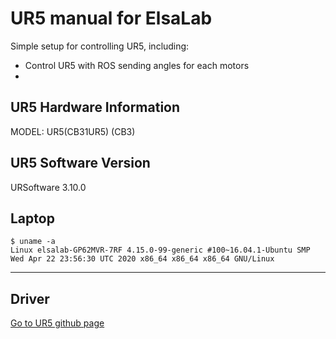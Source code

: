 # UR5 manual for ElsaLab
Simple setup for controlling UR5, including:
* Control UR5 with ROS sending angles for each motors
* 

## UR5 Hardware Information
MODEL: UR5(CB31UR5) (CB3)

## UR5 Software Version
URSoftware 3.10.0

## Laptop
```
$ uname -a
Linux elsalab-GP62MVR-7RF 4.15.0-99-generic #100~16.04.1-Ubuntu SMP Wed Apr 22 23:56:30 UTC 2020 x86_64 x86_64 x86_64 GNU/Linux
```


---
## Driver
[Go to UR5 github page](https://github.com/UniversalRobots/Universal_Robots_ROS_Driver)